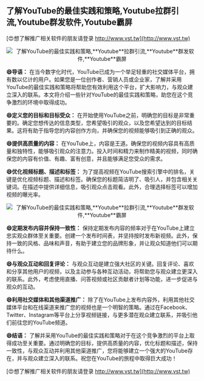 ## **了解YouTube的最佳实践和策略,**Youtube**拉群引流,**Youtube**群发软件,**Youtube**霸屏**

[😍想了解推广相关软件的朋友请登录 http://www.vst.tw](http://www.vst.tw)

 <center><img src="https://vst.tw/MP4/tuiguang/png/7.png" alt="了解YouTube的最佳实践和策略,**Youtube**拉群引流,**Youtube**群发软件,**Youtube**霸屏"></center>

**😄导语：**
在当今数字化时代，YouTube已成为一个举足轻重的社交媒体平台，拥有数以亿计的用户。如果您是一位创作者、营销人员或企业家，了解并采用YouTube的最佳实践和策略将帮助您有效利用这个平台，扩大影响力，与观众建立深入的联系。本文将介绍一些针对YouTube的最佳实践和策略，助您在这个竞争激烈的环境中取得成功。

**😄定义您的目标和目标受众：**
在开始使用YouTube之前，明确您的目标是非常重要的。确定您想传达的信息类型，您希望吸引的观众，以及您希望达到的目标结果。这将有助于指导您的内容创作方向，并确保您的视频能够吸引到正确的观众。

**😄提供高质量的内容：**
在YouTube上，内容是王道。确保您的视频内容具有高质量和独特性，能够吸引观众的注意力。投入时间和精力来制作精美的视频，同时确保您的内容有价值、有趣、富有创意，并且能够满足您受众的需求。

**😄优化视频标题、描述和标签：**
为了提高视频在YouTube搜索引擎中的排名，关键是优化视频标题、描述和标签。确保您的标题简洁明了、吸引人，并包含相关关键词。在描述中提供详细信息，吸引观众点击观看。此外，合理选择标签可以增加视频的曝光率。

 <center><img src="https://vst.tw/MP4/tuiguang/png/3.png" alt="了解YouTube的最佳实践和策略,**Youtube**拉群引流,**Youtube**群发软件,**Youtube**霸屏"></center>

**😄定期发布内容并保持一致性：**
保持定期发布内容的频率对于在YouTube上建立忠实观众群体至关重要。创建一个发布时间表，并坚持按时发布新视频。此外，保持一致的风格、品味和声音，有助于建立您的品牌形象，并让观众知道他们可以期待什么。

**😄与观众互动和回复评论：**
与观众互动是建立强大社区的关键。回复评论、喜欢和分享其他用户的视频，以及主动参与各种互动活动，将帮助您与观众建立更深入的联系。此外，考虑使用直播、问答视频或社区贡献者计划等功能，进一步促进与观众的互动。

**😄利用社交媒体和其他渠道推广：**
除了在YouTube上发布内容外，利用其他社交媒体平台和在线渠道来推广您的视频也是一个明智的策略。通过在Facebook、Twitter、Instagram等平台上分享视频链接，与更多潜在观众建立联系，并吸引他们前往您的YouTube频道。

**😄结语：**
了解并采用YouTube的最佳实践和策略对于在这个竞争激烈的平台上取得成功至关重要。通过明确您的目标，提供高质量的内容，优化标题和描述，保持一致性，与观众互动并利用其他渠道推广，您将能够建立一个强大的YouTube存在，并与观众建立深入的联系。祝您在YouTube的旅程中取得巨大成功！

[😍想了解推广相关软件的朋友请登录 http://www.vst.tw](http://www.vst.tw)



